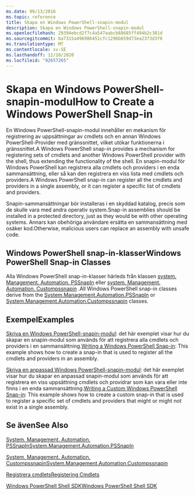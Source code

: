 ```yaml
---
ms.date: 09/13/2016
ms.topic: reference
title: Skapa en Windows PowerShell-snapin-modul
description: Skapa en Windows PowerShell-snapin-modul
ms.openlocfilehash: 29394ebcd2f7c4a547aabcb88685ff494b2c381d
ms.sourcegitcommit: ba7315a496986451cfc1296b659d73ea2373d3f0
ms.translationtype: MT
ms.contentlocale: sv-SE
ms.lasthandoff: 12/10/2020
ms.locfileid: "92657265"
---
```

# <a name="how-to-create-a-windows-powershell-snap-in"></a><span data-ttu-id="cda08-103">Skapa en Windows PowerShell-snapin-modul</span><span class="sxs-lookup"><span data-stu-id="cda08-103">How to Create a Windows PowerShell Snap-in</span></span>

<span data-ttu-id="cda08-104">En Windows PowerShell-snapin-modul innehåller en mekanism för registrering av uppsättningar av cmdlets och en annan Windows PowerShell-Provider med gränssnittet, vilket utökar funktionerna i gränssnittet.</span><span class="sxs-lookup"><span data-stu-id="cda08-104">A Windows PowerShell snap-in provides a mechanism for registering sets of cmdlets and another Windows PowerShell provider with the shell, thus extending the functionality of the shell.</span></span> <span data-ttu-id="cda08-105">En snapin-modul för Windows PowerShell kan registrera alla cmdlets och providers i en enda sammansättning, eller så kan den registrera en viss lista med cmdlets och providers.</span><span class="sxs-lookup"><span data-stu-id="cda08-105">A Windows PowerShell snap-in can register all the cmdlets and providers in a single assembly, or it can register a specific list of cmdlets and providers.</span></span>

<span data-ttu-id="cda08-106">Snapin-sammansättningar bör installeras i en skyddad katalog, precis som de skulle vara med andra operativ system.</span><span class="sxs-lookup"><span data-stu-id="cda08-106">Snap-in assemblies should be installed in a protected directory, just as they would be with other operating systems.</span></span> <span data-ttu-id="cda08-107">Annars kan obehöriga användare ersätta en sammansättning med osäker kod.</span><span class="sxs-lookup"><span data-stu-id="cda08-107">Otherwise, malicious users can replace an assembly with unsafe code.</span></span>

## <a name="windows-powershell-snap-in-classes"></a><span data-ttu-id="cda08-108">Windows PowerShell snap-in-klasser</span><span class="sxs-lookup"><span data-stu-id="cda08-108">Windows PowerShell Snap-in Classes</span></span>

<span data-ttu-id="cda08-109">Alla Windows PowerShell snap-in-klasser härleds från klassen [system. Management. Automation. PSSnapIn](/dotnet/api/System.Management.Automation.PSSnapIn) eller [system. Management. Automation. Custompssnapin](/dotnet/api/System.Management.Automation.CustomPSSnapIn) .</span><span class="sxs-lookup"><span data-stu-id="cda08-109">All Windows PowerShell snap-in classes derive from the [System.Management.Automation.PSSnapIn](/dotnet/api/System.Management.Automation.PSSnapIn) or [System.Management.Automation.Custompssnapin](/dotnet/api/System.Management.Automation.CustomPSSnapIn) classes.</span></span>

## <a name="examples"></a><span data-ttu-id="cda08-110">Exempel</span><span class="sxs-lookup"><span data-stu-id="cda08-110">Examples</span></span>

<span data-ttu-id="cda08-111">[Skriva en Windows PowerShell-snapin-modul](./writing-a-windows-powershell-snap-in.md): det här exemplet visar hur du skapar en snapin-modul som används för att registrera alla cmdlets och providers i en sammansättning.</span><span class="sxs-lookup"><span data-stu-id="cda08-111">[Writing a Windows PowerShell Snap-in](./writing-a-windows-powershell-snap-in.md): This example shows how to create a snap-in that is used to register all the cmdlets and providers in an assembly.</span></span>

<span data-ttu-id="cda08-112">[Skriva en anpassad Windows PowerShell-snapin-modul](./writing-a-custom-windows-powershell-snap-in.md): det här exemplet visar hur du skapar en anpassad snapin-modul som används för att registrera en viss uppsättning cmdlets och providrar som kan vara eller inte finns i en enda sammansättning.</span><span class="sxs-lookup"><span data-stu-id="cda08-112">[Writing a Custom Windows PowerShell Snap-in](./writing-a-custom-windows-powershell-snap-in.md): This example shows how to create a custom snap-in that is used to register a specific set of cmdlets and providers that might or might not exist in a single assembly.</span></span>

## <a name="see-also"></a><span data-ttu-id="cda08-113">Se även</span><span class="sxs-lookup"><span data-stu-id="cda08-113">See Also</span></span>

[<span data-ttu-id="cda08-114">System. Management. Automation. PSSnapIn</span><span class="sxs-lookup"><span data-stu-id="cda08-114">System.Management.Automation.PSSnapIn</span></span>](/dotnet/api/System.Management.Automation.PSSnapIn)

[<span data-ttu-id="cda08-115">System. Management. Automation. Custompssnapin</span><span class="sxs-lookup"><span data-stu-id="cda08-115">System.Management.Automation.Custompssnapin</span></span>](/dotnet/api/System.Management.Automation.CustomPSSnapIn)

[<span data-ttu-id="cda08-116">Registrera cmdlets</span><span class="sxs-lookup"><span data-stu-id="cda08-116">Registering Cmdlets</span></span>](./registering-cmdlets.md)

[<span data-ttu-id="cda08-117">Windows PowerShell Shell SDK</span><span class="sxs-lookup"><span data-stu-id="cda08-117">Windows PowerShell Shell SDK</span></span>](../windows-powershell-reference.md)
